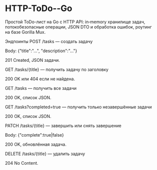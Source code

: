 # HTTP-ToDo--Go
Простой ToDo-лист на Go с HTTP API: in‑memory хранилище задач, потокобезопасные операции, JSON DTO и обработка ошибок, роутинг на базе Gorilla Mux.

Эндпоинты
POST /tasks — создать задачу

Body: {"title":"...", "description":"..."}

201 Created, JSON задачи.

GET /tasks/{title} — получить задачу по заголовку

200 OK или 404 если не найдена.

GET /tasks — получить все задачи

200 OK, список JSON.

GET /tasks?completed=true — получить только незавершённые задачи

200 OK, список JSON.

PATCH /tasks/{title} — завершить или снять завершение

Body: {"complete":true|false} 

200 OK, обновлённая задача.

DELETE /tasks/{title} — удалить задачу

204 No Content.
